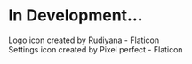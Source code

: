 # In Development...

Logo icon created by Rudiyana - Flaticon\
Settings icon created by Pixel perfect - Flaticon